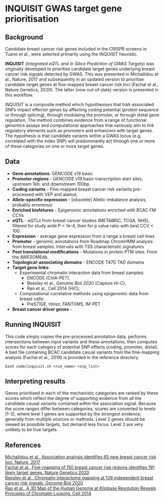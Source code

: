 # INQUISIT GWAS target gene prioritisation

## Background

Candidate breast cancer risk genes included in the CRISPR screens in Tuano et al., were selected primarily using the INQUISIT heuristic.

**INQUISIT** (*Integrated eQTL and In Silico Prediction of GWAS Targets*) was originally developed to prioritise candidate target genes underlying breast cancer risk signals detected by GWAS. This was presented in Michailidou et al., Nature, 2017 and subsequently in an updated version to prioritise candidate target genes at fine-mapped breast cancer risk loci (Fachal et al., Nature Genetics, 2020). The latter (now out-of-date) version is presented in this workflow. 

INQUISIT is a composite method which hypothesises that trait-associated SNPs impact effector genes by affecting coding potential (protein sequence or through splicing), through modulaing the promoter, or through distal gene regulation. The method combines evidence from a range of functional genomics assays and computational approaches that variously aim to link regulatory elements such as promoters and enhancers with target genes. The hypothesis is that candidate variants within a GWAS locus (e.g. correlated with the index SNP) will predominantly act through one or more of these categories on one or more target genes.

## Data

  - **Gene annotations**: GENCODE v19 basic
  - **Promoter regions** - GENCODE v19 basic transcription start sites, upstream 1kb, and downstream 100bp.
  - **Coding variants** - Fine-mapped breast cancer risk variants pre-processed with VEP and alamut, 
  - **Allele-specific expression** - [obsolete] Allelic-imbalance analysis, probably erroneous
  - **Enriched biofetures** - Epigenomic annotations enriched with BCAC FM CCVs
  - **eQTL** - eQTLs from breast cancer studies (METABRIC, TCGA, NHS), filtered for study wide P < 1e-4, then for p value ratio with best CCV < 100.
  - **Expression** - average gene expression from a range a breast cell lines
  - **Promoter** - genomic annotations from Roadmap ChromHMM analysis from breast samples. Intervals with TSS characteristic signatures
  - **Post translational modifications** - Mutations in protein PTM sites. From the AWESOMEdb.
  - **Topological-associating domains** - ENCODE T47D TAD domains
  - **Target gene links**: 
      - Experimental chromatin interaction data from breast samples: 
          - ENCODE (ChIA-PET), 
          - Beesley et al., Genome Biol 2020 (Capture Hi-C), 
          - Rao et al., Cell 2014 (HiC); 
      - Computational correlative methods using epigenomic data from breast cells: 
          - PreSTIGE, Hnisz, FANTOM5, IM-PET
  - **Breast cancer driver genes** - 

## Running INQUISIT

This code simply copies the pre-processed annotation data, performs intersections between input variants and these annotations, then computes scores for each category of potential SNP effects (coding, promoter, distal). A bed file containing BCAC candidate casual variants from the fine-mapping analysis (Fachal et al., 2019) is provided in the reference directory.

```
bash code/inquisit.sh <run_name> <snp_list>
```

## Interpreting results

Genes prioritised in each of the mechanistic categories are ranked by these scores which reflect the degree of supporting evidence from all the candidate causal variants contained within the association signal. Because the score ranges differ between categories, scores are converted to levels (1-3), where level 1 genes are supported by the strongest evidence, generally from multiple sources or methods. Level 2 genes should be viewed as possibile targets, but demand less focus. Level 3 are very unlikely to be true targets.

## References

[Michailidou et al., Association analysis identifies 65 new breast cancer risk loci. Nature, 2017](https://www.nature.com/articles/nature24284)  
[Fachal et al., Fine-mapping of 150 breast cancer risk regions identifies 191 likely target genes. Nature Genetics 2020](https://www.nature.com/articles/s41588-019-0537-1)  
[Beesley et al., Chromatin interactome mapping at 139 independent breast cancer risk signals. Genome Biol 2020](https://genomebiology.biomedcentral.com/articles/10.1186/s13059-019-1877-y)  
[Rao et al., A 3D Map of the Human Genome at Kilobase Resolution Reveals Principles of Chromatin Looping. Cell 2014](https://www.cell.com/fulltext/S0092-8674(14)01497-4)  
